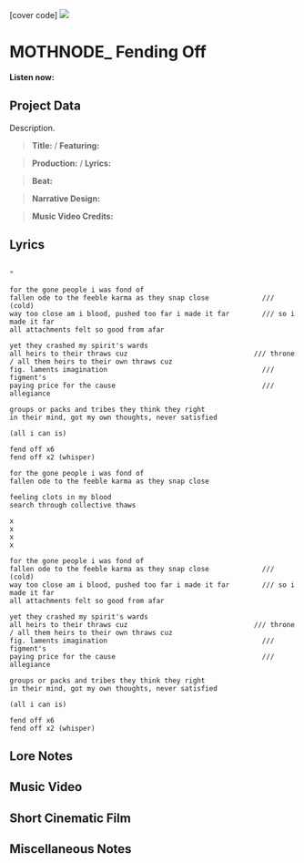 [cover code] ![](57175019_319474918741616_8502199518755923887_n.jpg)

# MOTHNODE_ Fending Off

**Listen now:** 

## Project Data

Description.

> **Title:**  / **Featuring:** 

> **Production:**  / **Lyrics:** 

> **Beat:**

> **Narrative Design:**

> **Music Video Credits:**


## Lyrics

```

"

for the gone people i was fond of
fallen ode to the feeble karma as they snap close             /// (cold)
way too close am i blood, pushed too far i made it far        /// so i made it far
all attachments felt so good from afar 

yet they crashed my spirit's wards
all heirs to their thraws cuz                               /// throne / all them heirs to their own thraws cuz
fig. laments imagination                                      /// figment's
paying price for the cause                                    /// allegiance

groups or packs and tribes they think they right
in their mind, got my own thoughts, never satisfied

(all i can is)

fend off x6
fend off x2 (whisper)

for the gone people i was fond of
fallen ode to the feeble karma as they snap close

feeling clots in my blood
search through collective thaws

x
x
x
x

for the gone people i was fond of
fallen ode to the feeble karma as they snap close             /// (cold)
way too close am i blood, pushed too far i made it far        /// so i made it far
all attachments felt so good from afar 

yet they crashed my spirit's wards
all heirs to their thraws cuz                               /// throne / all them heirs to their own thraws cuz
fig. laments imagination                                      /// figment's
paying price for the cause                                    /// allegiance

groups or packs and tribes they think they right
in their mind, got my own thoughts, never satisfied

(all i can is)

fend off x6
fend off x2 (whisper)

```

## Lore Notes

## Music Video

## Short Cinematic Film

## Miscellaneous Notes

